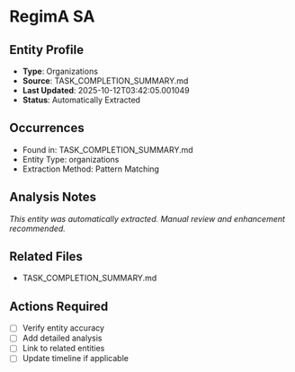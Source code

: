 # RegimA SA

## Entity Profile
- **Type**: Organizations
- **Source**: TASK_COMPLETION_SUMMARY.md
- **Last Updated**: 2025-10-12T03:42:05.001049
- **Status**: Automatically Extracted

## Occurrences
- Found in: TASK_COMPLETION_SUMMARY.md
- Entity Type: organizations
- Extraction Method: Pattern Matching

## Analysis Notes
*This entity was automatically extracted. Manual review and enhancement recommended.*

## Related Files
- TASK_COMPLETION_SUMMARY.md

## Actions Required
- [ ] Verify entity accuracy
- [ ] Add detailed analysis
- [ ] Link to related entities
- [ ] Update timeline if applicable
